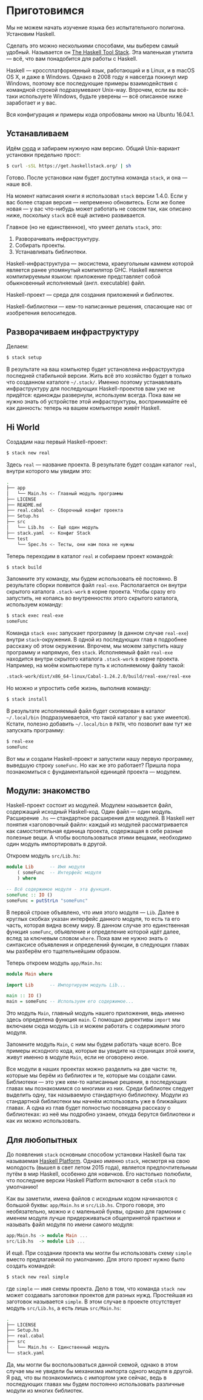 # Приготовимся

Мы не можем начать изучение языка без испытательного полигона. Установим Haskell.

Сделать это можно несколькими способами, мы выберем самый удобный. Называется он [The Haskell Tool Stack](http://haskellstack.org/). Эта маленькая утилита &mdash; всё, что вам понадобится для работы с Haskell.

Haskell &mdash; кроссплатформенный язык, работающий и в Linux, и в macOS OS X, и даже в Windows. Однако в 2008 году я навсегда покинул мир Windows, поэтому все последующие примеры взаимодействия с командной строкой подразумевают Unix-way. Впрочем, если вы всё-таки используете Windows, будьте уверены &mdash; всё описанное ниже заработает и у вас.

Вся конфигурация и примеры кода опробованы мною на Ubuntu 16.04.1.

## Устанавливаем

Идём [сюда](https://docs.haskellstack.org/en/stable/install_and_upgrade/) и забираем нужную нам версию. Общий Unix-вариант установки предельно прост:

```bash
$ curl -sSL https://get.haskellstack.org/ | sh
```

Готово. После установки нам будет доступна команда `stack`, и она &mdash; наше всё.

На момент написания книги я использовал `stack` версии 1.4.0. Если у вас более старая версия &mdash; непременно обновитесь. Если же более новая &mdash; у вас что-нибудь может работать не совсем так, как описано ниже, поскольку `stack` всё ещё активно развивается.

Главное (но не единственное), что умеет делать `stack`, это:

1. Разворачивать инфраструктуру.
2. Собирать проекты.
3. Устанавливать библиотеки.

Haskell-инфраструктура &mdash; экосистема, краеугольным камнем которой является ранее упомянутый компилятор GHC. Haskell является компилируемым языком: приложение представляет собой обыкновенный исполняемый (англ. executable) файл.

Haskell-проект &mdash; среда для создания приложений и библиотек.

Haskell-библиотеки &mdash; кем-то написанные решения, спасающие нас от изобретения велосипедов.

## Разворачиваем инфраструктуру

Делаем:

```bash
$ stack setup
```

В результате на ваш компьютер будет установлена инфраструктура последней стабильной версии. Жить всё это хозяйство будет в только что созданном каталоге `~/.stack/`. Именно поэтому устанавливать инфраструктуру для последующих Haskell-проектов вам уже не придётся: единожды развернули, используем всегда. Пока вам не нужно знать об устройстве этой инфраструктуры, воспринимайте её как данность: теперь на вашем компьютере живёт Haskell.

## Hi World

Создадим наш первый Haskell-проект:

```bash
$ stack new real
```

Здесь `real` &mdash; название проекта. В результате будет создан каталог `real`, внутри которого мы увидим это:

```bash
.
├── app
│   └── Main.hs <- Главный модуль программы
├── LICENSE
├── README.md
├── real.cabal  <- Сборочный конфиг проекта
├── Setup.hs
├── src
│   └── Lib.hs  <- Ещё один модуль
├── stack.yaml  <- Конфиг Stack
└── test
    └── Spec.hs <- Тесты, они нам пока не нужны
```

Теперь переходим в каталог `real` и собираем проект командой:

```bash
$ stack build
```

Запомните эту команду, мы будем использовать её постоянно. В результате сборки появится файл `real-exe`. Располагается он внутри скрытого каталога `.stack-work` в корне проекта. Чтобы сразу его запустить, не копаясь во внутренностях этого скрытого каталога, используем команду:

```bash
$ stack exec real-exe
someFunc
```

Команда `stack exec` запускает программу (в данном случае `real-exe`) внутри `stack`-окружения. В одной из последующих глав я подробнее расскажу об этом окружении. Впрочем, мы можем запустить нашу программу и напрямую, без `stack`. Исполняемый файл `real-exe` находится внутри скрытого каталога `.stack-work` в корне проекта. Например, на моём компьютере путь к исполняемому файлу такой:

```bash
.stack-work/dist/x86_64-linux/Cabal-1.24.2.0/build/real-exe/real-exe
```

Но можно и упростить себе жизнь, выполнив команду:

```bash
$ stack install
```

В результате исполняемый файл будет скопирован в каталог `~/.local/bin` (подразумевается, что такой каталог у вас уже имеется). Кстати, полезно добавить `~/.local/bin` в `PATH`, что позволит вам тут же запускать программу:

```bash
$ real-exe
someFunc
```

Вот мы и создали Haskell-проект и запустили нашу первую программу, выведшую строку `someFunc`. Но как же это работает? Пришла пора познакомиться с фундаментальной единицей проекта &mdash; модулем.

## Модули: знакомство

Haskell-проект состоит из модулей. Модулем называется файл, содержащий исходный Haskell-код. Один файл &mdash; один модуль. Расширение `.hs` &mdash; стандартное расширения для модулей. В Haskell нет понятия &laquo;заголовочный файл&raquo;: каждый из модулей рассматривается как самостоятельная единица проекта, содержащая в себе разные полезные вещи. А чтобы воспользоваться этими вещами, необходимо один модуль импортировать в другой.

Откроем модуль `src/Lib.hs`:

```haskell
module Lib      -- Имя модуля
    ( someFunc  -- Интерфейс модуля
    ) where

-- Всё содержимое модуля - эта функция.
someFunc :: IO ()
someFunc = putStrLn "someFunc"
```

В первой строке объявлено, что имя этого модуля &mdash; `Lib`. Далее в круглых скобках указан интерфейс данного модуля, то есть та его часть, которая видна всему миру. В данном случае это единственная функция `someFunc`, объявление и определение которой идёт далее, вслед за ключевым словом `where`. Пока вам не нужно знать о синтаксисе объявления и определений функции, в следующих главах мы разберём его тщательнейшим образом.

Теперь откроем модуль `app/Main.hs`:

```haskell
module Main where

import Lib      -- Импортируем модуль Lib...

main :: IO ()
main = someFunc -- Используем его содержимое...
```

Это модуль `Main`, главный модуль нашего приложения, ведь именно здесь определена функция `main`. С помощью директивы `import` мы включаем сюда модуль `Lib` и можем работать с содержимым этого модуля.

Запомните модуль `Main`, с ним мы будем работать чаще всего. Все примеры исходного кода, которые вы увидите на страницах этой книги, живут именно в модуле `Main`, если не оговорено иное.

Все модули в наших проектах можно разделить на две части: те, которые мы берём из библиотек и те, которые мы создали сами. Библиотеки &mdash; это уже кем-то написанные решения, в последующих главах мы познакомимся со многими из них. Среди библиотек следует выделить одну, так называемую стандартную библиотеку. Модули из стандартной библиотеки мы начнём использовать уже в ближайших главах. А одна из глав будет полностью посвящена рассказу о библиотеках: из неё мы подробно узнаем, откуда берутся библиотеки и как их можно использовать.

## Для любопытных

До появления `stack` основным способом установки Haskell была так называемая [Haskell Platform](https://www.haskell.org/platform/). Однако именно `stack`, несмотря на свою молодость (вышел в свет летом 2015 года), является предпочтительным путём в мир Haskell, особенно для новичков. Его настолько полюбили, что последние версии Haskell Platform включают в себя `stack` по умолчанию!

Как вы заметили, имена файлов с исходным кодом начинаются с большой буквы: `app/Main.hs` и `src/Lib.hs`. Строго говоря, это необязательно, можно и с маленькой буквы, однако для гармонии с именем модуля лучше придерживаться общепринятой практики и называть файл модуля по имени самого модуля:

```haskell
app/Main.hs -> module Main ...
src/Lib.hs  -> module Lib ...
```

И ещё. При создании проекта мы могли бы использовать схему `simple` вместо предлагаемой по умолчанию. Для этого проект нужно было создать командой:

```bash
$ stack new real simple
```

где `simple` &mdash; имя схемы проекта. Дело в том, что команда `stack new` может создавать заготовки проектов для разных нужд. Простейшая из заготовок называется `simple`. В этом случае в проекте отсутствует модуль `src/Lib.hs`, а есть лишь `src/Main.hs`:

```bash
.
├── LICENSE
├── Setup.hs
├── real.cabal
├── src
│   └── Main.hs <- Единственный модуль
└── stack.yaml
```

Да, мы могли бы воспользоваться данной схемой, однако в этом случае мы не увидели бы механизма импорта одного модуля в другой. Я рад, что вы познакомились с импортом уже сейчас, ведь в последующих главах мы будем постоянно использовать различные модули из многих библиотек.

